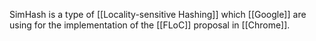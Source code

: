 SimHash is a type of [[Locality-sensitive Hashing]] which [[Google]] are using for the implementation of the [[FLoC]] proposal in [[Chrome]].